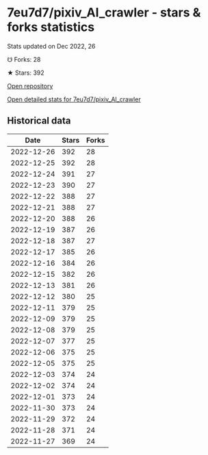 # 7eu7d7/pixiv_AI_crawler - stars & forks statistics

Stats updated on Dec 2022, 26

☋ Forks: 28

★ Stars: 392

[Open repository](https://github.com/7eu7d7/pixiv_AI_crawler)

[Open detailed stats for 7eu7d7/pixiv_AI_crawler](https://reviewgithub.com/rep/7eu7d7/pixiv_AI_crawler)

## Historical data
| Date | Stars | Forks |
|------|-------|-------|
| 2022-12-26 | 392 | 28 | 
| 2022-12-25 | 392 | 28 | 
| 2022-12-24 | 391 | 27 | 
| 2022-12-23 | 390 | 27 | 
| 2022-12-22 | 388 | 27 | 
| 2022-12-21 | 388 | 27 | 
| 2022-12-20 | 388 | 26 | 
| 2022-12-19 | 387 | 26 | 
| 2022-12-18 | 387 | 27 | 
| 2022-12-17 | 385 | 26 | 
| 2022-12-16 | 384 | 26 | 
| 2022-12-15 | 382 | 26 | 
| 2022-12-13 | 381 | 26 | 
| 2022-12-12 | 380 | 25 | 
| 2022-12-11 | 379 | 25 | 
| 2022-12-09 | 379 | 25 | 
| 2022-12-08 | 379 | 25 | 
| 2022-12-07 | 377 | 25 | 
| 2022-12-06 | 375 | 25 | 
| 2022-12-05 | 375 | 25 | 
| 2022-12-03 | 374 | 24 | 
| 2022-12-02 | 374 | 24 | 
| 2022-12-01 | 373 | 24 | 
| 2022-11-30 | 373 | 24 | 
| 2022-11-29 | 372 | 24 | 
| 2022-11-28 | 371 | 24 | 
| 2022-11-27 | 369 | 24 | 

